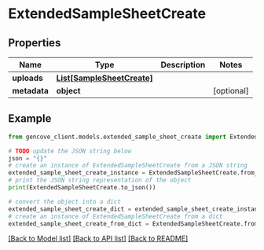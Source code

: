 # ExtendedSampleSheetCreate


## Properties

Name | Type | Description | Notes
------------ | ------------- | ------------- | -------------
**uploads** | [**List[SampleSheetCreate]**](SampleSheetCreate.md) |  |
**metadata** | **object** |  | [optional]

## Example

```python
from gencove_client.models.extended_sample_sheet_create import ExtendedSampleSheetCreate

# TODO update the JSON string below
json = "{}"
# create an instance of ExtendedSampleSheetCreate from a JSON string
extended_sample_sheet_create_instance = ExtendedSampleSheetCreate.from_json(json)
# print the JSON string representation of the object
print(ExtendedSampleSheetCreate.to_json())

# convert the object into a dict
extended_sample_sheet_create_dict = extended_sample_sheet_create_instance.to_dict()
# create an instance of ExtendedSampleSheetCreate from a dict
extended_sample_sheet_create_from_dict = ExtendedSampleSheetCreate.from_dict(extended_sample_sheet_create_dict)
```
[[Back to Model list]](../README.md#documentation-for-models) [[Back to API list]](../README.md#documentation-for-api-endpoints) [[Back to README]](../README.md)
